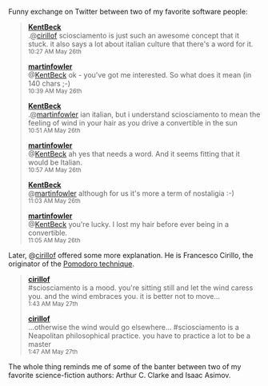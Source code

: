 Funny exchange on Twitter between two of my favorite software people:

> [**KentBeck**](http://twitter.com/KentBeck)  
> .@[cirillof](http://twitter.com/cirillof) sciosciamento is just such an
> awesome concept that it stuck.  it also says a lot about italian culture that
> there's a word for it.  
> <span style="font-size: smaller">10:27 AM May 26th</span>
> 
> [**martinfowler**](http://twitter.com/martinfowler)  
> @[KentBeck](http://twitter.com/KentBeck) ok - you've got me interested. So
> what does it mean (in 140 chars ;-)  
> <span style="font-size: smaller">10:39 AM May 26th</span>
> 
> [**KentBeck**](http://twitter.com/KentBeck)  
> .@[martinfowler](http://twitter.com/martinfowler) ian italian, but i
> understand sciosciamento to mean the feeling of wind in your hair as you drive
> a convertible in the sun  
> <span style="font-size: smaller">10:51 AM May 26th</span>
> 
> [**martinfowler**](http://twitter.com/martinfowler)  
> @[KentBeck](http://twitter.com/KentBeck) ah yes that needs a word. And it
> seems fitting that it would be Italian.  
> <span style="font-size: smaller">10:57 AM May 26th</span>
> 
> [**KentBeck**](http://twitter.com/KentBeck)  
> @[martinfowler](http://twitter.com/martinfowler) although for us it's more a
> term of nostaligia :-)  
> <span style="font-size: smaller">11:03 AM May 26th</span>
> 
> [**martinfowler**](http://twitter.com/martinfowler)  
> @[KentBeck](http://twitter.com/KentBeck) you're lucky. I lost my hair before
> ever being in a convertible.  
> <span style="font-size: smaller">11:05 AM May 26th</span>

Later, @[cirillof](http://twitter.com/cirillof) offered some more explanation.
He is Francesco Cirillo, the originator of the
[Pomodoro technique](http://www.pomodorotechnique.com/).

> [**cirillof**](http://twitter.com/cirillof)  
> &num;sciosciamento is a mood. you're sitting still and let the wind caress you.
> and the wind embraces you. it is better not to move...  
> <span style="font-size: smaller">1:43 AM May 27th</span>
> 
> [**cirillof**](http://twitter.com/cirillof)  
> ...otherwise the wind would go elsewhere... #sciosciamento is a Neapolitan
> philosophical practice. you have to practice a lot to be a master  
> <span style="font-size: smaller">1:47 AM May 27th</span>

The whole thing reminds me of some of the banter between two of my favorite
science-fiction authors: Arthur C. Clarke and Isaac Asimov.
